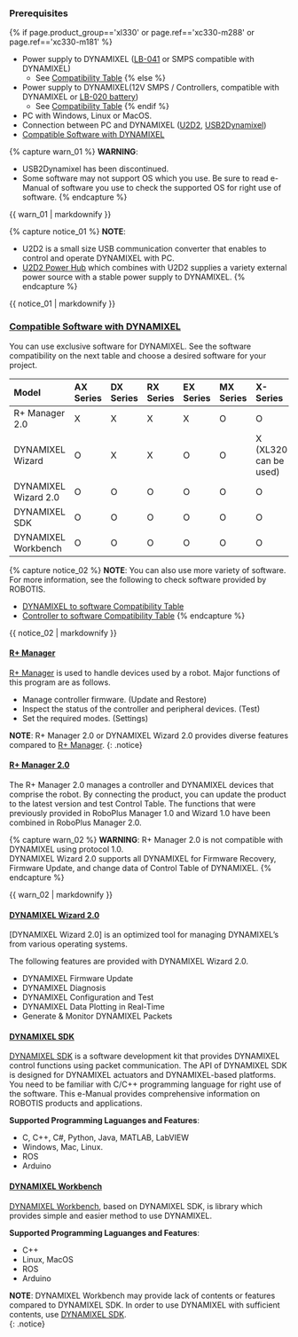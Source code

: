 
### Prerequisites
{% if page.product_group=='xl330' or page.ref=='xc330-m288' or page.ref=='xc330-m181' %}
- Power supply to DYNAMIXEL ([LB-041](http://en.robotis.com/shop_en/item.php?it_id=903-0220-001) or SMPS compatible with DYNAMIXEL)
  - See [Compatibility Table]
{% else %}
- Power supply to DYNAMIXEL(12V SMPS / Controllers, compatible with DYNAMIXEL or [LB-020 battery](http://en.robotis.com/shop_en/item.php?it_id=903-0277-000))
  - See [Compatibility Table]
{% endif %}
- PC with Windows, Linux or MacOS.
- Connection between PC and DYNAMIXEL ([U2D2], [USB2Dynamixel])
- [Compatible Software with DYNAMIXEL](#compatible-software-with-dynamixel)

{% capture warn_01 %}
**WARNING**: 
- USB2Dynamixel has been discontinued. 
- Some software may not support OS which you use. Be sure to read e-Manual of software you use to check the supported OS for right use of software. 
{% endcapture %}
<div class="notice--warning">{{ warn_01 | markdownify }}</div>

{% capture notice_01 %}
**NOTE**: 
- U2D2 is a small size USB communication converter that enables to control and operate DYNAMIXEL with PC.
- [U2D2 Power Hub](/docs/en/parts/interface/u2d2_power_hub/) which combines with U2D2 supplies a variety external power source with a stable power supply to DYNAMIXEL.
{% endcapture %}
<div class="notice">{{ notice_01 | markdownify }}</div>

### [Compatible Software with DYNAMIXEL](#compatible-software-with-dynamixel)

You can use exclusive software for DYNAMIXEL. See the software compatibility on the next table and choose a desired software for your project. 

| Model                | AX Series | DX Series | RX Series | EX Series | MX Series | X-Series              | PRO Series | P Series |
|:---------------------|:----------|:----------|:----------|:----------|:----------|:----------------------|:-----------|:---------|
| R+ Manager 2.0       | X         | X         | X         | X         | O         | O                     | O          | O        |
| DYNAMIXEL Wizard     | O         | X         | X         | O         | O         | X (XL320 can be used) | O          | X        |
| DYNAMIXEL Wizard 2.0 | O         | O         | O         | O         | O         | O                     | O          | O        |
| DYNAMIXEL SDK        | O         | O         | O         | O         | O         | O                     | O          | O        |
| DYNAMIXEL Workbench  | O         | O         | O         | O         | O         | O                     | O          | O        |

  {% capture notice_02 %}
  **NOTE**: You can also use more variety of software. For more information, see the following to check software provided by ROBOTIS.
  - [DYNAMIXEL to software Compatibility Table ](/docs/en/parts/controller/controller_compatibility/#dynamixel)
  - [Controller to software Compatibility Table](/docs/en/parts/controller/controller_compatibility/#software)
  {% endcapture %}
  <div class="notice">{{ notice_02 | markdownify }}</div>

#### [R+ Manager](#r-manager)

[R+ Manager] is used to handle devices used by a robot. Major functions of this program are as follows.

- Manage controller firmware. (Update and Restore)
- Inspect the status of the controller and peripheral devices. (Test)
- Set the required modes. (Settings)

**NOTE**: R+ Manager 2.0 or DYNAMIXEL Wizard 2.0 provides diverse features compared to [R+ Manager].
{: .notice}

#### [R+ Manager 2.0](#r-manager-20)

The R+ Manager 2.0 manages a controller and DYNAMIXEL devices that comprise the robot. By connecting the product, you can update the product to the latest version and test Control Table. The functions that were previously provided in RoboPlus Manager 1.0 and Wizard 1.0 have been combined in RoboPlus Manager 2.0.

{% capture warn_02 %}
**WARNING**: R+ Manager 2.0 is not compatible with DYNAMIXEL using protocol 1.0.  
DYNAMIXEL Wizard 2.0 supports all DYNAMIXEL for Firmware Recovery, Firmware Update, and change data of Control Table of DYNAMIXEL. 
{% endcapture %}
<div class="notice--warning">{{ warn_02 | markdownify }}</div>

#### [DYNAMIXEL Wizard 2.0](#dynamixel-wizard-20)

[DYNAMIXEL Wizard 2.0] is an optimized tool for managing DYNAMIXEL’s from various operating systems.  

The following features are provided with DYNAMIXEL Wizard 2.0.

- DYNAMIXEL Firmware Update
- DYNAMIXEL Diagnosis
- DYNAMIXEL Configuration and Test
- DYNAMIXEL Data Plotting in Real-Time
- Generate & Monitor DYNAMIXEL Packets

#### [DYNAMIXEL SDK](#dynamixel-sdk)

[DYNAMIXEL SDK] is a software development kit that provides DYNAMIXEL control functions using packet communication. The API of DYNAMIXEL SDK is designed for DYNAMIXEL actuators and DYNAMIXEL-based platforms. You need to be familiar with C/C++ programming language for right use of the software. This e-Manual provides comprehensive information on ROBOTIS products and applications.

**Supported Programming Laguanges and Features**:
- C, C++, C#, Python, Java, MATLAB, LabVIEW
- Windows, Mac, Linux. 
- ROS
- Arduino

#### [DYNAMIXEL Workbench](#dynamixel_workbench)

[DYNAMIXEL Workbench], based on DYNAMIXEL SDK, is library which provides simple and easier method to use DYNAMIXEL.

**Supported Programming Laguanges and Features**:
- C++
- Linux, MacOS
- ROS
- Arduino

**NOTE**: DYNAMIXEL Workbench may provide lack of contents or features compared to DYNAMIXEL SDK. In order to use DYNAMIXEL with sufficient contents, use [DYNAMIXEL SDK].  
{: .notice}

[U2D2]: /docs/en/parts/interface/u2d2/
[USB2DYNAMIXEL]: /docs/en/parts/interface/usb2dynamixel/
[R+ Manager]: /docs/en/software/rplus1/manager/
[R+ Manager 2.0]: /docs/en/software/rplus2/manager/
[DYNAMIXEL SDK]: /docs/en/software/dynamixel/dynamixel_sdk/overview/
[DYNAMIXEL Workbench]: /docs/en/software/dynamixel/dynamixel_workbench/
[Compatibility Table]: /docs/en/parts/controller/controller_compatibility/#compatibility-table/#compatibility-table
